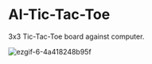 # AI-Tic-Tac-Toe

3x3 Tic-Tac-Toe board against computer.

![ezgif-6-4a418248b95f](https://user-images.githubusercontent.com/64765938/85937580-cec6cf00-b8d2-11ea-86c2-9244bdf225f8.gif)

